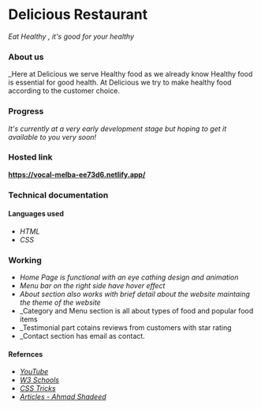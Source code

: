 # **Delicious Restaurant**
_Eat Healthy , it's good for your healthy_

### **About us**

 _Here at Delicious we serve Healthy food as we already know Healthy food is essential for good health. At Delicious we try to make healthy food according to the customer choice.
  
### **Progress**

_It's currently at a very early development stage but hoping to get it available to you very soon!_

### **Hosted link**

**https://vocal-melba-ee73d6.netlify.app/**

### **Technical documentation**

#### Languages used

- _HTML_
- _CSS_

### Working

- _Home Page is functional with an eye cathing design and animation_
- _Menu bar on the right side have hover effect_
- _About section also works with brief detail about the website maintaing the theme of the website_
- _Category and Menu section is all about types of food and popular food items
- _Testimonial part cotains reviews from customers with star rating
- _Contact section has email as contact.

#### Refernces

* _[YouTube](https://www.youtube.com/)_
* _[W3 Schools](https://www.w3schools.com/)_
* _[CSS Tricks](https://css-tricks.com/)_
* _[Articles - Ahmad Shadeed](https://www.ishadeed.com/articles/)_




